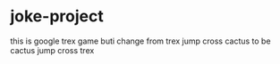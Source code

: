 # joke-project
this is google trex game buti change from trex jump cross cactus to be cactus jump cross trex
